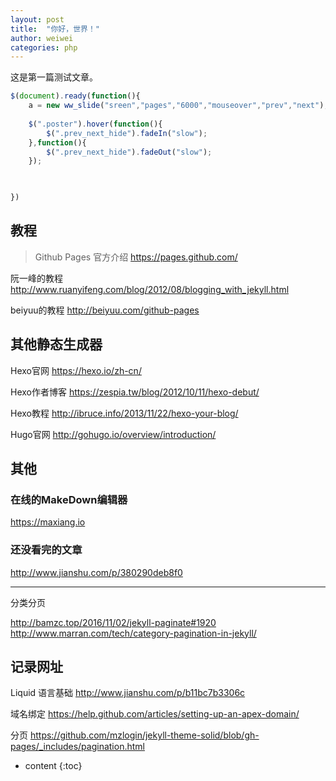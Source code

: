 ```yaml
---
layout: post
title:  "你好，世界！"
author: weiwei
categories: php
---
```



这是第一篇测试文章。

```js
$(document).ready(function(){	
    a = new ww_slide("sreen","pages","6000","mouseover","prev","next");
    
    $(".poster").hover(function(){
        $(".prev_next_hide").fadeIn("slow");
    },function(){
        $(".prev_next_hide").fadeOut("slow");
    });
    


})
```




## 教程

>Github Pages 官方介绍 
>https://pages.github.com/

阮一峰的教程
http://www.ruanyifeng.com/blog/2012/08/blogging_with_jekyll.html

beiyuu的教程
http://beiyuu.com/github-pages

## 其他静态生成器

Hexo官网
https://hexo.io/zh-cn/

Hexo作者博客
https://zespia.tw/blog/2012/10/11/hexo-debut/

Hexo教程
http://ibruce.info/2013/11/22/hexo-your-blog/

Hugo官网
http://gohugo.io/overview/introduction/

## 其他

### 在线的MakeDown编辑器
https://maxiang.io

### 还没看完的文章
http://www.jianshu.com/p/380290deb8f0

-----------

分类分页

http://bamzc.top/2016/11/02/jekyll-paginate#1920
http://www.marran.com/tech/category-pagination-in-jekyll/

## 记录网址

Liquid 语言基础
http://www.jianshu.com/p/b11bc7b3306c

域名绑定
https://help.github.com/articles/setting-up-an-apex-domain/

分页
https://github.com/mzlogin/jekyll-theme-solid/blob/gh-pages/_includes/pagination.html



* content
{:toc}
